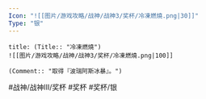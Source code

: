 ```yaml
---
Icon: "![[图片/游戏攻略/战神/战神3/奖杯/冷凍燃燒.png|30]]"
Type: "银"
---
```

```ad-common-silver-trophy
title: (Title:: "冷凍燃燒")
![[图片/游戏攻略/战神/战神3/奖杯/冷凍燃燒.png|100]]

(Comment:: "取得『波瑞阿斯冰暴』。")
```

#战神/战神III/奖杯 #奖杯 #奖杯/银
